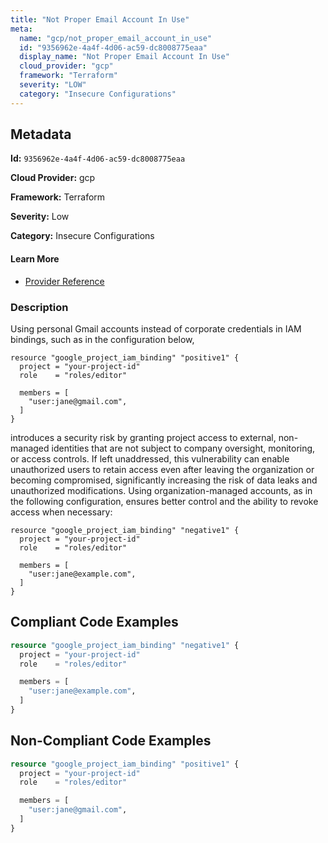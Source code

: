 ```yaml
---
title: "Not Proper Email Account In Use"
meta:
  name: "gcp/not_proper_email_account_in_use"
  id: "9356962e-4a4f-4d06-ac59-dc8008775eaa"
  display_name: "Not Proper Email Account In Use"
  cloud_provider: "gcp"
  framework: "Terraform"
  severity: "LOW"
  category: "Insecure Configurations"
---
```

## Metadata

**Id:** `9356962e-4a4f-4d06-ac59-dc8008775eaa`

**Cloud Provider:** gcp

**Framework:** Terraform

**Severity:** Low

**Category:** Insecure Configurations

#### Learn More

 - [Provider Reference](https://registry.terraform.io/providers/hashicorp/google/latest/docs/resources/google_project_iam#google_project_iam_binding)

### Description

 Using personal Gmail accounts instead of corporate credentials in IAM bindings, such as in the configuration below,

```
resource "google_project_iam_binding" "positive1" {
  project = "your-project-id"
  role    = "roles/editor"

  members = [
    "user:jane@gmail.com",
  ]
}
```

introduces a security risk by granting project access to external, non-managed identities that are not subject to company oversight, monitoring, or access controls. If left unaddressed, this vulnerability can enable unauthorized users to retain access even after leaving the organization or becoming compromised, significantly increasing the risk of data leaks and unauthorized modifications. Using organization-managed accounts, as in the following configuration, ensures better control and the ability to revoke access when necessary:

```
resource "google_project_iam_binding" "negative1" {
  project = "your-project-id"
  role    = "roles/editor"

  members = [
    "user:jane@example.com",
  ]
}
```


## Compliant Code Examples
```terraform
resource "google_project_iam_binding" "negative1" {
  project = "your-project-id"
  role    = "roles/editor"

  members = [
    "user:jane@example.com",
  ]
}
```
## Non-Compliant Code Examples
```terraform
resource "google_project_iam_binding" "positive1" {
  project = "your-project-id"
  role    = "roles/editor"

  members = [
    "user:jane@gmail.com",
  ]
}
```